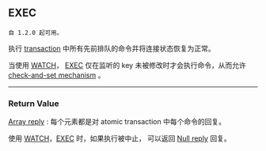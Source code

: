 ## EXEC

    自 1.2.0 起可用。

执行 [transaction](../topics/transactions.md) 中所有先前排队的命令并将连接状态恢复为正常。

当使用 [WATCH](watch.md)， [EXEC](exec.md) 仅在监听的 key 未被修改时才会执行命令，从而允许 [check-and-set mechanism](../topics/transactions.md#optimistic-locking-using-check-and-set) 。

---

### Return Value

[Array reply](../topics/protocol.md#resp-arrays) : 每个元素都是对 atomic transaction 中每个命令的回复。

使用 [WATCH](watch.md)，[EXEC](exec.md) 时，如果执行被中止， 可以返回 [Null reply](../topics/protocol.md#null-bulk-string) 回复。